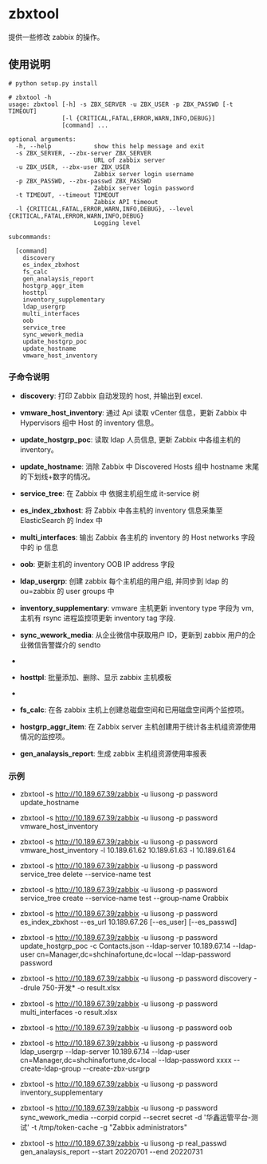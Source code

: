 # zbxtool

 提供一些修改 zabbix 的操作。

## 使用说明

```shell
# python setup.py install

# zbxtool -h
usage: zbxtool [-h] -s ZBX_SERVER -u ZBX_USER -p ZBX_PASSWD [-t TIMEOUT]
               [-l {CRITICAL,FATAL,ERROR,WARN,INFO,DEBUG}]
               [command] ...

optional arguments:
  -h, --help            show this help message and exit
  -s ZBX_SERVER, --zbx-server ZBX_SERVER
                        URL of zabbix server
  -u ZBX_USER, --zbx-user ZBX_USER
                        Zabbix server login username
  -p ZBX_PASSWD, --zbx-passwd ZBX_PASSWD
                        Zabbix server login password
  -t TIMEOUT, --timeout TIMEOUT
                        Zabbix API timeout
  -l {CRITICAL,FATAL,ERROR,WARN,INFO,DEBUG}, --level {CRITICAL,FATAL,ERROR,WARN,INFO,DEBUG}
                        Logging level

subcommands:

  [command]
    discovery
    es_index_zbxhost
    fs_calc
    gen_analaysis_report
    hostgrp_aggr_item
    hosttpl
    inventory_supplementary
    ldap_usergrp
    multi_interfaces
    oob
    service_tree
    sync_wework_media
    update_hostgrp_poc
    update_hostname
    vmware_host_inventory
```

### 子命令说明

- **discovery**: 打印 Zabbix 自动发现的 host, 并输出到 excel.

- **vmware_host_inventory**: 通过 Api 读取 vCenter 信息，更新 Zabbix 中 Hypervisors 组中 Host 的 inventory 信息。

- **update_hostgrp_poc**: 读取 ldap 人员信息, 更新 Zabbix 中各组主机的 inventory。

- **update_hostname**: 消除 Zabbix 中 Discovered Hosts 组中 hostname 末尾的下划线+数字的情况。

- **service_tree**: 在 Zabbix 中 依据主机组生成 it-service 树

- **es_index_zbxhost**: 将 Zabbix 中各主机的 inventory 信息采集至 ElasticSearch 的 Index 中

- **multi_interfaces**: 输出 Zabbix 各主机的 inventory 的 Host networks 字段中的 ip 信息

- **oob**: 更新主机的 inventory OOB IP address 字段

- **ldap_usergrp**: 创建 zabbix 每个主机组的用户组, 并同步到 ldap 的 ou=zabbix 的 user groups 中

- **inventory_supplementary**: vmware 主机更新 inventory type 字段为 vm, 主机有 rsync 进程监控项更新 inventory tag 字段.

- **sync_wework_media**: 从企业微信中获取用户 ID，更新到 zabbix 用户的企业微信告警媒介的 sendto
-
- **hosttpl**: 批量添加、删除、显示 zabbix 主机模板
-
- **fs_calc**: 在各 zabbix 主机上创建总磁盘空间和已用磁盘空间两个监控项。

- **hostgrp_aggr_item**: 在 Zabbix server 主机创建用于统计各主机组资源使用情况的监控项。

- **gen_analaysis_report**: 生成 zabbix 主机组资源使用率报表

### 示例

- zbxtool -s http://10.189.67.39/zabbix -u liusong -p password update_hostname

- zbxtool -s http://10.189.67.39/zabbix -u liusong -p password vmware_host_inventory

- zbxtool -s http://10.189.67.39/zabbix -u liusong -p password vmware_host_inventory -l 10.189.61.62 10.189.61.63 -l 10.189.61.64

- zbxtool -s http://10.189.67.39/zabbix -u liusong -p password service_tree delete --service-name test

- zbxtool -s http://10.189.67.39/zabbix -u liusong -p password service_tree create --service-name test --group-name Orabbix

- zbxtool -s http://10.189.67.39/zabbix -u liusong -p password es_index_zbxhost --es_url 10.189.67.26 [--es_user] [--es_passwd]

- zbxtool -s http://10.189.67.39/zabbix -u liusong -p password update_hostgrp_poc -c Contacts.json --ldap-server 10.189.67.14 --ldap-user cn=Manager,dc=shchinafortune,dc=local --ldap-password password

- zbxtool -s http://10.189.67.39/zabbix -u liusong -p password discovery --drule 750-开发\* -o result.xlsx

- zbxtool -s http://10.189.67.39/zabbix -u liusong -p password multi_interfaces -o result.xlsx

- zbxtool -s http://10.189.67.39/zabbix -u liusong -p password oob

- zbxtool -s http://10.189.67.39/zabbix -u liusong -p password ldap_usergrp --ldap-server 10.189.67.14 --ldap-user cn=Manager,dc=shchinafortune,dc=local --ldap-password xxxx --create-ldap-group --create-zbx-usrgrp

- zbxtool -s http://10.189.67.39/zabbix -u liusong -p password inventory_supplementary

- zbxtool -s http://10.189.67.39/zabbix -u liusong -p password sync_wework_media --corpid corpid --secret secret -d '华鑫运管平台-测试' -t /tmp/token-cache -g "Zabbix administrators"

- zbxtool -s http://10.189.67.39/zabbix -u liusong -p real_passwd gen_analaysis_report --start 20220701 --end 20220731
